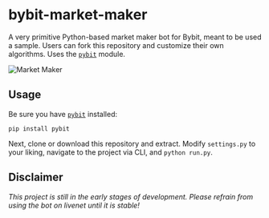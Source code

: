 # bybit-market-maker
A very primitive Python-based market maker bot for Bybit, meant to be used a sample. Users can fork this repository and customize their own algorithms. Uses the [`pybit`](https://github.com/verata-veritatis/pybit) module.

![Market Maker](https://i.imgur.com/XZc8tUg.png)

## Usage
Be sure you have [`pybit`](https://github.com/verata-veritatis/pybit) installed:
```
pip install pybit
```
Next, clone or download this repository and extract. Modify `settings.py` to your liking, navigate to the project via CLI, and `python run.py`.

## Disclaimer
*This project is still in the early stages of development. Please refrain from using the bot on livenet until it is stable!*
